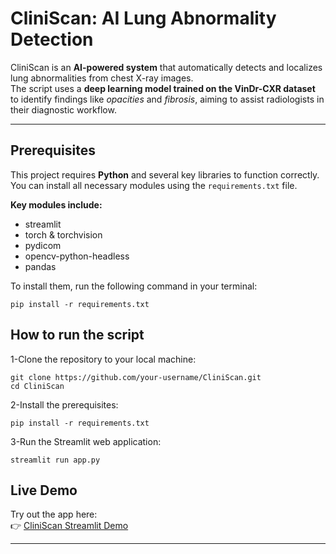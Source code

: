 # CliniScan: AI Lung Abnormality Detection

CliniScan is an **AI-powered system** that automatically detects and localizes lung abnormalities from chest X-ray images.  
The script uses a **deep learning model trained on the VinDr-CXR dataset** to identify findings like *opacities* and *fibrosis*, aiming to assist radiologists in their diagnostic workflow.

---

##  Prerequisites

This project requires **Python** and several key libraries to function correctly.  
You can install all necessary modules using the `requirements.txt` file.

**Key modules include:**
- streamlit  
- torch & torchvision  
- pydicom  
- opencv-python-headless  
- pandas  

To install them, run the following command in your terminal:
```
pip install -r requirements.txt 
```
## How to run the script

1-Clone the repository to your local machine:
```
git clone https://github.com/your-username/CliniScan.git
cd CliniScan
```

2-Install the prerequisites:
```
pip install -r requirements.txt
```

3-Run the Streamlit web application:
```
streamlit run app.py
```

##  Live Demo

Try out the app here:  
👉 [CliniScan Streamlit Demo](https://pf4hthkfuhvutiwkqxhc5t.streamlit.app/)

---
